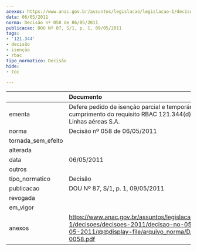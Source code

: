 ```yaml
---
anexos: https://www.anac.gov.br/assuntos/legislacao/legislacao-1/decisoes/decisoes-2011/decisao-no-058-de-06-05-2011/@@display-file/arquivo_norma/DA2011-0058.pdf
data: 06/05/2011
norma: Decisão nº 058 de 06/05/2011
publicacao: DOU Nº 87, S/1, p. 1, 09/05/2011
tags:
- '121.344'
- decisão
- isenção
- rbac
tipo_normatico: Decisão
hide: 
- toc 
 
---
```


|                    | Documento                                                                                                                                                 |
|:-------------------|:----------------------------------------------------------------------------------------------------------------------------------------------------------|
| ementa             | Defere pedido de isenção parcial e temporária de cumprimento do requisito RBAC 121.344(d) - TRIP Linhas aéreas S.A.                                       |
| norma              | Decisão nº 058 de 06/05/2011                                                                                                                              |
| tornada_sem_efeito |                                                                                                                                                           |
| alterada           |                                                                                                                                                           |
| data               | 06/05/2011                                                                                                                                                |
| outros             |                                                                                                                                                           |
| tipo_normatico     | Decisão                                                                                                                                                   |
| publicacao         | DOU Nº 87, S/1, p. 1, 09/05/2011                                                                                                                          |
| revogada           |                                                                                                                                                           |
| em_vigor           |                                                                                                                                                           |
| anexos             | https://www.anac.gov.br/assuntos/legislacao/legislacao-1/decisoes/decisoes-2011/decisao-no-058-de-06-05-2011/@@display-file/arquivo_norma/DA2011-0058.pdf |